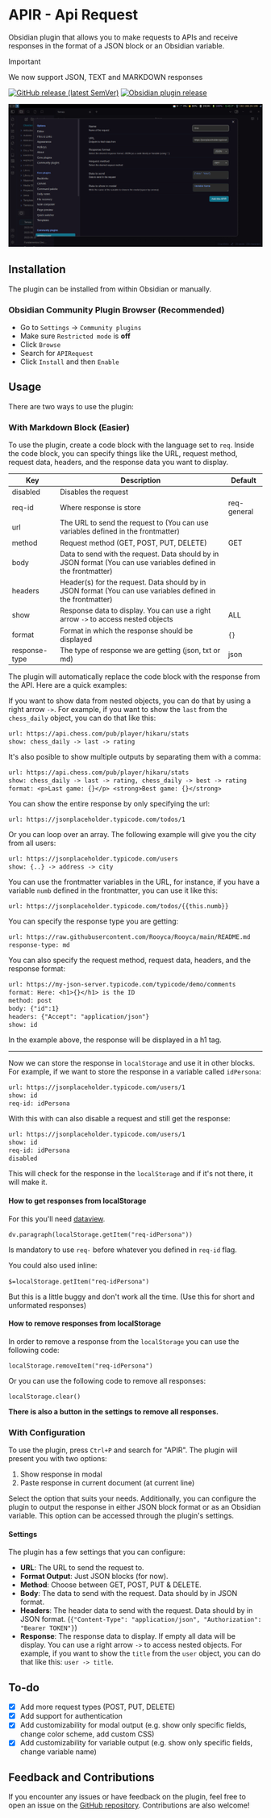# APIR - Api Request

Obsidian plugin that allows you to make requests to APIs and receive responses in the format of a JSON block or an Obsidian variable.

> [!IMPORTANT]
> 
> We now support JSON, TEXT and MARKDOWN responses

[![GitHub release (latest SemVer)](https://img.shields.io/github/v/release/rooyca/obsidian-api-request?logo=github&color=ee8449&style=flat-square)](https://github.com/rooyca/obsidian-api-request/releases/latest)
[![Obsidian plugin release](https://img.shields.io/badge/Obsidian%20plugin%20release-purple?logo=obsidian&style=flat-square)](https://obsidian.md/plugins?id=api-request)

![conf_img](apir.gif)

## Installation

The plugin can be installed from within Obsidian or manually.

### Obsidian Community Plugin Browser (Recommended)

- Go to `Settings` -> `Community plugins`
- Make sure `Restricted mode` is **off**
- Click `Browse`
- Search for `APIRequest`
- Click `Install` and then `Enable`

## Usage

There are two ways to use the plugin:

### With Markdown Block (Easier)

To use the plugin, create a code block with the language set to `req`. Inside the code block, you can specify things like the URL, request method, request data, headers, and the response data you want to display.

| Key| Description| Default|
| ---| -----------|---------|
| disabled | Disables the request|  |
| req-id | Where response is store | req-general |
| url | The URL to send the request to (You can use variables defined in the frontmatter)|  |
| method | Request method (GET, POST, PUT, DELETE)| GET |
| body | Data to send with the request. Data should by in JSON format (You can use variables defined in the frontmatter)|  |
| headers | Header(s) for the request. Data should by in JSON format (You can use variables defined in the frontmatter)|  |
| show | Response data to display. You can use a right arrow `->` to access nested objects| ALL |
| format | Format in which the response should be displayed| `{}` |
| response-type | The type of response we are getting (json, txt or md)| json |

The plugin will automatically replace the code block with the response from the API. Here are a quick examples:

If you want to show data from nested objects, you can do that by using a right arrow `->`. For example, if you want to show the `last` from the `chess_daily` object, you can do that like this:

```req
url: https://api.chess.com/pub/player/hikaru/stats
show: chess_daily -> last -> rating
```
It's also posible to show multiple outputs by separating them with a comma:

```req
url: https://api.chess.com/pub/player/hikaru/stats
show: chess_daily -> last -> rating, chess_daily -> best -> rating
format: <p>Last game: {}</p> <strong>Best game: {}</strong>
```

You can show the entire response by only specifying the url:

```req
url: https://jsonplaceholder.typicode.com/todos/1
```
Or you can loop over an array. The following example will give you the city from all users:

```req
url: https://jsonplaceholder.typicode.com/users
show: {..} -> address -> city
```

You can use the frontmatter variables in the URL, for instance, if you have a variable `numb` defined in the frontmatter, you can use it like this:

```req
url: https://jsonplaceholder.typicode.com/todos/{{this.numb}}
```

You can specify the response type you are getting:

```req
url: https://raw.githubusercontent.com/Rooyca/Rooyca/main/README.md
response-type: md
```

You can also specify the request method, request data, headers, and the response format:

```req
url: https://my-json-server.typicode.com/typicode/demo/comments
format: Here: <h1>{}</h1> is the ID
method: post
body: {"id":1}
headers: {"Accept": "application/json"}
show: id
```

In the example above, the response will be displayed in a h1 tag.

---

Now we can store the response in `localStorage` and use it in other blocks. For example, if we want to store the response in a variable called `idPersona`:

```req
url: https://jsonplaceholder.typicode.com/users/1
show: id
req-id: idPersona
```

With this with can also disable a request and still get the response:

```req
url: https://jsonplaceholder.typicode.com/users/1
show: id
req-id: idPersona
disabled
```

This will check for the response in the `localStorage` and if it's not there, it will make it.

#### How to get responses from localStorage

For this you'll need [dataview](https://obsidian.md/plugins?id=dataview).

```dataviewjs
dv.paragraph(localStorage.getItem("req-idPersona"))
```

Is mandatory to use `req-` before whatever you defined in `req-id` flag.

You could also used inline:

`$=localStorage.getItem("req-idPersona")`

But this is a little buggy and don't work all the time. (Use this for short and unformated responses)


#### How to remove responses from localStorage

In order to remove a response from the `localStorage` you can use the following code:

```dataviewjs
localStorage.removeItem("req-idPersona")
```
Or you can use the following code to remove all responses:

```dataviewjs
localStorage.clear()
```

**There is also a button in the settings to remove all responses.**


### With Configuration

To use the plugin, press `Ctrl+P` and search for "APIR". The plugin will present you with two options:

1. Show response in modal
2. Paste response in current document (at current line)

Select the option that suits your needs. Additionally, you can configure the plugin to output the response in either JSON block format or as an Obsidian variable. This option can be accessed through the plugin's settings.

#### Settings

The plugin has a few settings that you can configure:

- **URL**: The URL to send the request to.
- **Format Output**: Just JSON blocks (for now).
- **Method**: Choose between GET, POST, PUT & DELETE.
- **Body**: The data to send with the request. Data should by in JSON format.
- **Headers**: The header data to send with the request. Data should by in JSON format. (`{"Content-Type": "application/json", "Authorization": "Bearer TOKEN"}`)
- **Response**: The response data to display. If empty all data will be display. You can use a right arrow `->` to access nested objects. For example, if you want to show the `title` from the `user` object, you can do that like this: `user -> title`.

## To-do

- [x] Add more request types (POST, PUT, DELETE)
- [x] Add support for authentication
- [x] Add customizability for modal output (e.g. show only specific fields, change color scheme, add custom CSS)
- [x] Add customizability for variable output (e.g. show only specific fields, change variable name)

## Feedback and Contributions

If you encounter any issues or have feedback on the plugin, feel free to open an issue on the [GitHub repository](https://github.com/Rooyca/obsidian-api-request). Contributions are also welcome!